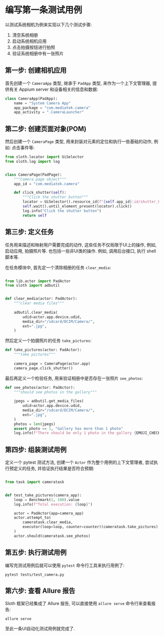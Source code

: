 # 编写第一条测试用例

以测试系统相机为例来实现以下几个测试步骤:

1. 清空系统相册
2. 启动系统相机应用
3. 点击拍摄按钮进行拍照
4. 验证系统相册中有一张照片

## 第一步: 创建相机应用

首先创建一个 `CameraApp` 类型, 继承于 `PadApp` 类型, 来作为一个上下文管理器, 提供有关 Appium server 和设备相关的信息和数据:

```python title="camera_app.py"
class CameraApp(PadApp):
    name = "System Camera App"
    app_package = "com.mediatek.camera"
    app_activity = ".CameraLauncher"
```

## 第二步: 创建页面对象(POM)

然后创建一个 `CameraPage` 类型, 用来封装对元素的定位和执行一些基础的动作, 例如: 点击事件等:

```python title="camerapage.py"
from sloth.locator import UiSelector
from sloth.log import log


class CameraPage(PadPage):
    """Camera page object"""
    app_id = "com.mediatek.camera"

    def click_shutter(self):
        """Click the shutter button"""
        locator = UiSelector().resource_id(f"{self.app_id}:id/shutter_button")
        self.wait().until_element_present(locator).click()
        log.info("Click the shutter button")
        return self
```

## 第三步: 定义任务

任务用来描述和映射用户需要完成的动作, 这些任务不仅局限于UI上的操作, 例如, 启动应用, 拍摄照片等.
也包括一些非UI类的操作. 例如, 调用后台接口, 执行 shell 脚本等.

在任务模块中, 首先定一个清除相册的任务 `clear_media`:

```python title="cameratask.py"

from lib.actor import PadActor
from sloth import adbutil


def clear_media(actor: PadActor):
    """clear media files"""
    
    adbutil.clear_media(
        udid=actor.app.device.udid,
        media_dir="/sdcard/DCIM/Camera/",
        ext=".jpg",
    )
```

然后定义一个拍摄照片的任务 `take_pictures`:

```python title="cameratask.py"
def take_pictures(actor: PadActor):
    """take pictures"""
    
    camera_page = CameraPage(actor.app)
    camera_page.click_shutter()
```

最后再定义一个检验任务, 用来验证相册中是否存在一张照片 `see_photos`:

```python title="cameratask.py"
def see_photos(actor: PadActor):
    """should see photos in the gallery"""
    
    jpegs = adbutil.get_media_files(
        udid=actor.app.device.udid,
        media_dir="/sdcard/DCIM/Camera/",
        ext=".jpg",
    )
    photos = len(jpegs)
    assert photo == 1, "Gallery has more than 1 photo"
    log.info(f"There should be only 1 photo in the gallery {EMOJI_CHECK}")
```

## 第四步: 组装测试用例

定义一个 pytest 测试方法, 创建一个 `Actor` 作为整个用例的上下文管理者, 尝试执行预定义的任务, 并验证执行结果是否符合预期:

```python title="test_camera.py"

from task import cameratask


def test_take_pictures(camera_app):
    loop = Benchmark(1, 100).value
    log.info(f"Total execution: {loop}")

    actor = PadActor(app=camera_app)
    actor.attempt_to(
        cameratask.clear_media,
        executor(loop=loop, counter=counter)(cameratask.take_pictures),
    )
    actor.should(cameratask.see_photos)
```

## 第五步: 执行测试用例

编写完测试用例后就可以使用 `pytest` 命令行工具来执行用例了:

```shell
pytest tests/test_camera.py
```

## 第六步: 查看 Allure 报告

Sloth 框架已经集成了 Allure 报告, 可以直接使用 `allure serve` 命令行来查看报告:

```shell
allure serve
```

至此一条UI自动化测试用例就完成了.
